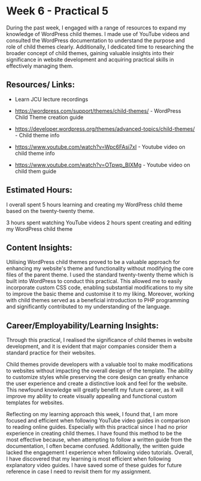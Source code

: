 # Week 6 - Practical 5

During the past week, I engaged with a range of resources to expand my knowledge of WordPress child themes. I made use of YouTube videos and consulted the WordPress documentation to understand the purpose and 
role of child themes clearly. Additionally, I dedicated time to researching the broader concept of child themes, gaining valuable insights into their significance in website development and acquiring practical skills in 
effectively managing them.

## Resources/ Links:

- Learn JCU lecture recordings

- https://wordpress.com/support/themes/child-themes/ - WordPress Child Theme creation guide
- https://developer.wordpress.org/themes/advanced-topics/child-themes/ - Child theme info 

- https://www.youtube.com/watch?v=Wpc6FAsi7xI - Youtube video on child theme info 
- https://www.youtube.com/watch?v=OTpwp_BIXMg - Youtube video on child them guide 

## Estimated Hours:

I overall spent 5 hours learning and creating my WordPress child theme based on the twenty-twenty theme. 

3 hours spent watching YouTube videos
2 hours spent creating and editing my WordPress child theme

## Content Insights:

Utilising WordPress child themes proved to be a valuable approach for enhancing my website's theme and functionality without modifying the core files of the parent theme. I used the standard twenty-twenty theme which is built 
into WordPress to conduct this practical. This allowed me to easily incorporate custom CSS code, enabling substantial modifications to my site to improve the basic theme and customise it to my liking. Moreover, working with child 
themes served as a beneficial introduction to PHP programming and significantly contributed to my understanding of the language.

## Career/Employability/Learning Insights:

Through this practical, I realised the significance of child themes in website development, and it is evident that major companies consider them a standard practice for their websites.

Child themes provide developers with a valuable tool to make modifications to websites without impacting the overall design of the template. The ability to customize styles while preserving the core design can greatly enhance the 
user experience and create a distinctive look and feel for the website. This newfound knowledge will greatly benefit my future career, as it will improve my ability to create visually appealing and functional custom templates for websites.

Reflecting on my learning approach this week, I found that, I am more focused and efficient when following YouTube video guides in comparison to reading online guides. Especially with this practical since I had no prior experience in 
creating child themes. I have found this method to be the most effective because, when attempting to follow a written guide from the documentation, I often became confused. Additionally, the written guide lacked the engagement I experience 
when following video tutorials. Overall, I have discovered that my learning is most efficient when following explanatory video guides. I have saved some of these guides for future reference in case I need to revisit them for my assignment. 
